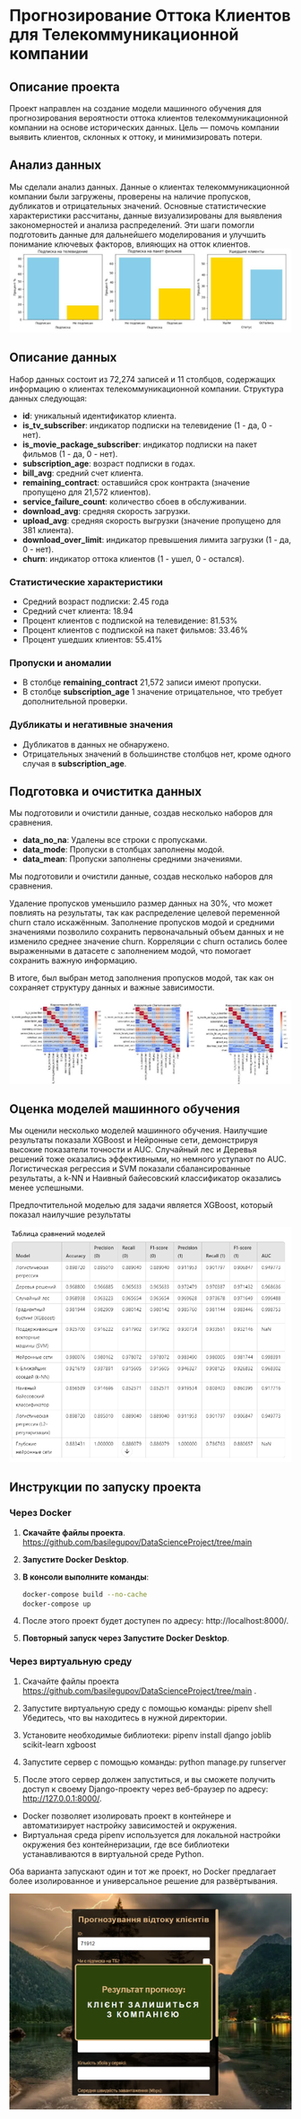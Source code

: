 # Прогнозирование Оттока Клиентов для Телекоммуникационной компании

## Описание проекта

Проект направлен на создание модели машинного обучения для прогнозирования вероятности оттока клиентов телекоммуникационной компании на основе исторических данных. Цель — помочь компании выявить клиентов, склонных к оттоку, и минимизировать потери.

## Анализ данных

Мы сделали анализ данных. Данные о клиентах телекоммуникационной компании были загружены, проверены на наличие пропусков, дубликатов и отрицательных значений. Основные статистические характеристики рассчитаны, данные визуализированы для выявления закономерностей и анализа распределений. Эти шаги помогли подготовить данные для дальнейшего моделирования и улучшить понимание ключевых факторов, влияющих на отток клиентов.
![Анализ данных](./img-readme/data-analysis.jpg)

## Описание данных

Набор данных состоит из 72,274 записей и 11 столбцов, содержащих информацию о клиентах телекоммуникационной компании. Структура данных следующая:

- **id**: уникальный идентификатор клиента.
- **is_tv_subscriber**: индикатор подписки на телевидение (1 - да, 0 - нет).
- **is_movie_package_subscriber**: индикатор подписки на пакет фильмов (1 - да, 0 - нет).
- **subscription_age**: возраст подписки в годах.
- **bill_avg**: средний счет клиента.
- **remaining_contract**: оставшийся срок контракта (значение пропущено для 21,572 клиентов).
- **service_failure_count**: количество сбоев в обслуживании.
- **download_avg**: средняя скорость загрузки.
- **upload_avg**: средняя скорость выгрузки (значение пропущено для 381 клиента).
- **download_over_limit**: индикатор превышения лимита загрузки (1 - да, 0 - нет).
- **churn**: индикатор оттока клиентов (1 - ушел, 0 - остался).

### Статистические характеристики

- Средний возраст подписки: 2.45 года
- Средний счет клиента: 18.94
- Процент клиентов с подпиской на телевидение: 81.53%
- Процент клиентов с подпиской на пакет фильмов: 33.46%
- Процент ушедших клиентов: 55.41%

### Пропуски и аномалии

- В столбце **remaining_contract** 21,572 записи имеют пропуски.
- В столбце **subscription_age** 1 значение отрицательное, что требует дополнительной проверки.

### Дубликаты и негативные значения

- Дубликатов в данных не обнаружено.
- Отрицательных значений в большинстве столбцов нет, кроме одного случая в **subscription_age**.

## Подготовка и очиститка данных

Мы подготовили и очистили данные, создав несколько наборов для сравнения.

- **data_no_na**: Удалены все строки с пропусками.
- **data_mode**: Пропуски в столбцах заполнены модой.
- **data_mean**: Пропуски заполнены средними значениями.

Мы подготовили и очистили данные, создав несколько наборов для сравнения.

Удаление пропусков уменьшило размер данных на 30%, что может повлиять на результаты, так как распределение целевой переменной churn стало искажённым. Заполнение пропусков модой и средними значениями позволило сохранить первоначальный объем данных и не изменило среднее значение churn. Корреляции с churn остались более выраженными в датасете с заполнением модой, что помогает сохранить важную информацию.

В итоге, был выбран метод заполнения пропусков модой, так как он сохраняет структуру данных и важные зависимости.

![Подготовка данных](./img-readme/data-preparation.jpg)

## Оценка моделей машинного обучения

Мы оценили несколько моделей машинного обучения. Наилучшие результаты показали XGBoost и Нейронные сети, демонстрируя высокие показатели точности и AUC. Случайный лес и Деревья решений тоже оказались эффективными, но немного уступают по AUC. Логистическая регрессия и SVM показали сбалансированные результаты, а k-NN и Наивный байесовский классификатор оказались менее успешными.

Предпочтительной моделью для задачи является XGBoost, который показал наилучшие результаты

![Подготовка данных](./img-readme/model-comparison-table.png)

## Инструкции по запуску проекта

### Через Docker

1. **Скачайте файлы проекта**.
   https://github.com/basilegupov/DataScienceProject/tree/main

2. **Запустите Docker Desktop**.

3. **В консоли выполните команды**:

   ```bash
   docker-compose build --no-cache
   docker-compose up

   ```

4. После этого проект будет доступен по адресу: http://localhost:8000/.

5. **Повторный запуск через Запустите Docker Desktop**.

### Через виртуальную среду

1. Скачайте файлы проекта https://github.com/basilegupov/DataScienceProject/tree/main .

2. Запустите виртуальную среду с помощью команды: pipenv shell
   Убедитесь, что вы находитесь в нужной директории.

3. Установите необходимые библиотеки: pipenv install django joblib scikit-learn xgboost

4. Запустите сервер с помощью команды: python manage.py runserver

5. После этого сервер должен запуститься, и вы сможете получить доступ к своему Django-проекту через веб-браузер по адресу: http://127.0.0.1:8000/.

- Docker позволяет изолировать проект в контейнере и автоматизирует настройку зависимостей и окружения.
- Виртуальная среда pipenv используется для локальной настройки окружения без контейнеризации, где все библиотеки устанавливаются в виртуальной среде Python.

Оба варианта запускают один и тот же проект, но Docker предлагает более изолированное и универсальное решение для развёртывания.

![Подготовка данных](./img-readme/app.png)
